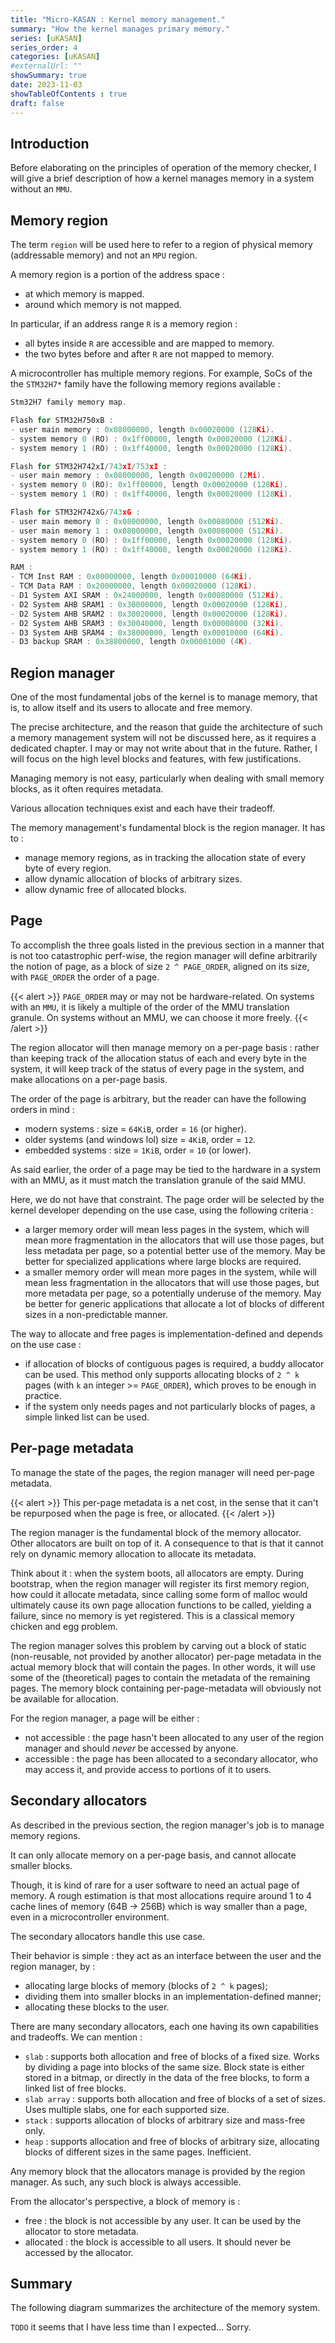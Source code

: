 ```yaml
---
title: "Micro-KASAN : Kernel memory management."
summary: "How the kernel manages primary memory."
series: [uKASAN]
series_order: 4
categories: [uKASAN]
#externalUrl: ""
showSummary: true
date: 2023-11-03
showTableOfContents : true
draft: false
---
```


## Introduction

Before elaborating on the principles of operation of the memory checker, I will give a brief description of how a kernel manages memory in a system without an `MMU`.

## Memory region

The term `region` will be used here to refer to a region of physical memory (addressable memory) and not an `MPU` region.

A memory region is a portion of the address space :
- at which memory is mapped.
- around which memory is not mapped.

In particular, if an address range `R` is a memory region : 
- all bytes inside `R` are accessible and are mapped to memory.
- the two bytes before and after `R` are not mapped to memory.

A microcontroller has multiple memory regions. For example, SoCs of the the `STM32H7*` family have the following memory regions available :

```C
Stm32H7 family memory map.

Flash for STM32H750xB : 
- user main memory : 0x08000000, length 0x00020000 (128Ki). 
- system memory 0 (RO) : 0x1ff00000, length 0x00020000 (128Ki).
- system memory 1 (RO) : 0x1ff40000, length 0x00020000 (128Ki).

Flash for STM32H742xI/743xI/753xI : 
- user main memory : 0x08000000, length 0x00200000 (2Mi). 
- system memory 0 (RO): 0x1ff00000, length 0x00020000 (128Ki).
- system memory 1 (RO) : 0x1ff40000, length 0x00020000 (128Ki).

Flash for STM32H742xG/743xG : 
- user main memory 0 : 0x08000000, length 0x00080000 (512Ki). 
- user main memory 1 : 0x08000000, length 0x00080000 (512Ki). 
- system memory 0 (RO) : 0x1ff00000, length 0x00020000 (128Ki).
- system memory 1 (RO) : 0x1ff40000, length 0x00020000 (128Ki).

RAM : 
- TCM Inst RAM : 0x00000000, length 0x00010000 (64Ki).
- TCM Data RAM : 0x20000000, length 0x00020000 (128Ki).
- D1 System AXI SRAM : 0x24000000, length 0x00080000 (512Ki).
- D2 System AHB SRAM1 : 0x30000000, length 0x00020000 (128Ki).
- D2 System AHB SRAM2 : 0x30020000, length 0x00020000 (128Ki).
- D2 System AHB SRAM3 : 0x30040000, length 0x00008000 (32Ki).
- D3 System AHB SRAM4 : 0x38000000, length 0x00010000 (64Ki).
- D3 backup SRAM : 0x38800000, length 0x00001000 (4K).
```

## Region manager

One of the most fundamental jobs of the kernel is to manage memory, that is, to allow itself and its users to allocate and free memory.

The precise architecture, and the reason that guide the architecture of such a memory management system will not be discussed here, as it requires a dedicated chapter. I may or may not write about that in the future. Rather, I will focus on the high level blocks and features, with few justifications.

Managing memory is not easy, particularly when dealing with small memory blocks, as it often requires metadata.

Various allocation techniques exist and each have their tradeoff.

The memory management's fundamental block is the region manager. It has to : 
- manage memory regions, as in tracking the allocation state of every byte of every region.
- allow dynamic allocation of blocks of arbitrary sizes.
- allow dynamic free of allocated blocks.

## Page

To accomplish the three goals listed in the previous section in a manner that is not too catastrophic perf-wise, the region manager will define arbitrarily the notion of page, as a block of size `2 ^ PAGE_ORDER`, aligned on its size, with `PAGE_ORDER` the order of a page.


{{< alert >}}
`PAGE_ORDER` may or may not be hardware-related. On systems with an `MMU`, it is likely a multiple of the order of the MMU translation granule. On systems without an MMU, we can choose it more freely. 
{{< /alert >}}

The region allocator will then manage memory on a per-page basis : rather than keeping track of the allocation status of each and every byte in the system, it will keep track of the status of every page in the system, and make allocations on a per-page basis.

The order of the page is arbitrary, but the reader can have the following orders in mind : 
- modern systems : size = `64KiB`, order = `16` (or higher).
- older systems (and windows lol) size = `4KiB`, order = `12`.
- embedded systems : size = `1KiB`, order = `10` (or lower).

As said earlier, the order of a page may be tied to the hardware in a system with an MMU, as it must match the translation granule of the said MMU.

Here, we do not have that constraint. The page order will be selected by the kernel developer depending on the use case, using the following criteria : 
- a larger memory order will mean less pages in the system, which will mean more fragmentation in the allocators that will use those pages, but less metadata per page, so a potential better use of the memory. May be better for specialized applications where large blocks are required.
- a smaller memory order will mean more pages in the system, while will mean less fragmentation in the allocators that will use those pages, but more metadata per page, so a potentially underuse of the memory. May be better for generic applications that allocate a lot of blocks of different sizes in a non-predictable manner.

The way to allocate and free pages is implementation-defined and depends on the use case : 
- if allocation of blocks of contiguous pages is required, a buddy allocator can be used. This method only supports allocating blocks of `2 ^ k` pages (with `k` an integer >= `PAGE_ORDER`), which proves to be enough in practice.
- if the system only needs pages and not particularly blocks of pages, a simple linked list can be used.

## Per-page metadata

To manage the state of the pages, the region manager will need per-page metadata.

{{< alert >}}
This per-page metadata is a net cost, in the sense that it can't be repurposed when the page is free, or allocated.
{{< /alert >}}

The region manager is the fundamental block of the memory allocator. Other allocators are built on top of it. A consequence to that is that it cannot rely on dynamic memory allocation to allocate its metadata.

Think about it : when the system boots, all allocators are empty. During bootstrap, when the region manager will register its first memory region, how could it allocate metadata, since calling some form of malloc would ultimately cause its own page allocation functions to be called, yielding a failure, since no memory is yet registered. This is a classical memory chicken and egg problem.

The region manager solves this problem by carving out a block of static (non-reusable, not provided by another allocator) per-page metadata in the actual memory block that will contain the pages.
In other words, it will use some of the (theoretical) pages to contain the metadata of the remaining pages. The memory block containing per-page-metadata will obviously not be available for allocation.

For the region manager, a page will be either : 
- not accessible : the page hasn't been allocated to any user of the region manager and should _never_ be accessed by anyone.
- accessible : the page has been allocated to a secondary allocator, who may access it, and provide access to portions of it to users.

## Secondary allocators

As described in the previous section, the region manager's job is to manage memory regions.

It can only allocate memory on a per-page basis, and cannot allocate smaller blocks.

Though, it is kind of rare for a user software to need an actual page of memory. A rough estimation is that most allocations require around 1 to 4 cache lines of memory (64B -> 256B) which is way smaller than a page, even in a microcontroller environment.

The secondary allocators handle this use case.

Their behavior is simple : they act as an interface between the user and the region manager, by :
- allocating large blocks of memory (blocks of `2 ^ k` pages);
- dividing them into smaller blocks in an implementation-defined manner; 
- allocating these blocks to the user.

There are many secondary allocators, each one having its own capabilities and tradeoffs. We can mention : 
- `slab` : supports both allocation and free of blocks of a fixed size. Works by dividing a page into blocks of the same size. Block state is either stored in a bitmap, or directly in the data of the free blocks, to form a linked list of free blocks.
- `slab array` : supports both allocation and free of blocks of a set of sizes. Uses multiple slabs, one for each supported size.
- `stack` : supports allocation of blocks of arbitrary size and mass-free only.
- `heap` : supports allocation and free of blocks of arbitrary size, allocating blocks of different sizes in the same pages. Inefficient.

Any memory block that the allocators manage is provided by the region manager. As such, any such block is always accessible.

From the allocator's perspective, a block of memory is :
- free : the block is not accessible by any user. It can be used by the allocator to store metadata.
- allocated : the block is accessible to all users. It should never be accessed by the allocator.

## Summary

The following diagram summarizes the architecture of the memory system.

`TODO` it seems that I have less time than I expected... Sorry.
